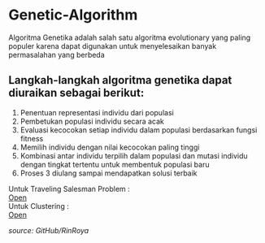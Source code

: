 # Genetic-Algorithm

Algoritma Genetika adalah salah satu algoritma evolutionary yang paling populer karena dapat digunakan untuk menyelesaikan banyak permasalahan yang berbeda

## **Langkah-langkah algoritma genetika dapat diuraikan sebagai berikut**:

1. Penentuan representasi individu dari populasi
2. Pembetukan populasi individu secara acak
3. Evaluasi kecocokan setiap individu dalam populasi berdasarkan fungsi fitness
4. Memilih individu dengan nilai kecocokan paling tinggi
5. Kombinasi antar individu terpilih dalam populasi dan mutasi individu dengan tingkat tertentu untuk membentuk populasi baru
6. Proses 3 diulang sampai mendapatkan solusi terbaik

Untuk Traveling Salesman Problem :<br>
[Open](https://github.com/alanCatur/Tugas_Genetic-Algorithm/blob/main/GeneticAlgorithmTSP_AlanCaturNugraha_06111840000100.ipynb)<br>
Untuk Clustering :<br>
[Open](https://github.com/alanCatur/Tugas_Genetic-Algorithm/blob/main/Klastering%20Algoritma%20Genetika%20.ipynb)

_source: _GitHub/RinRoya__
